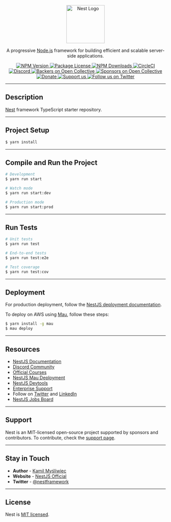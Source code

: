 <p align="center">
  <a href="http://nestjs.com/" target="blank">
    <img src="https://nestjs.com/img/logo-small.svg" width="120" alt="Nest Logo" />
  </a>
</p>

<p align="center">A progressive <a href="http://nodejs.org" target="_blank">Node.js</a> framework for building efficient and scalable server-side applications.</p>

<p align="center">
  <a href="https://www.npmjs.com/~nestjscore" target="_blank">
    <img src="https://img.shields.io/npm/v/@nestjs/core.svg" alt="NPM Version" />
  </a>
  <a href="https://www.npmjs.com/~nestjscore" target="_blank">
    <img src="https://img.shields.io/npm/l/@nestjs/core.svg" alt="Package License" />
  </a>
  <a href="https://www.npmjs.com/~nestjscore" target="_blank">
    <img src="https://img.shields.io/npm/dm/@nestjs/common.svg" alt="NPM Downloads" />
  </a>
  <a href="https://circleci.com/gh/nestjs/nest" target="_blank">
    <img src="https://img.shields.io/circleci/build/github/nestjs/nest/master" alt="CircleCI" />
  </a>
  <a href="https://discord.gg/G7Qnnhy" target="_blank">
    <img src="https://img.shields.io/badge/discord-online-brightgreen.svg" alt="Discord"/>
  </a>
  <a href="https://opencollective.com/nest#backer" target="_blank">
    <img src="https://opencollective.com/nest/backers/badge.svg" alt="Backers on Open Collective" />
  </a>
  <a href="https://opencollective.com/nest#sponsor" target="_blank">
    <img src="https://opencollective.com/nest/sponsors/badge.svg" alt="Sponsors on Open Collective" />
  </a>
  <a href="https://paypal.me/kamilmysliwiec" target="_blank">
    <img src="https://img.shields.io/badge/Donate-PayPal-ff3f59.svg" alt="Donate"/>
  </a>
  <a href="https://opencollective.com/nest#sponsor" target="_blank">
    <img src="https://img.shields.io/badge/Support%20us-Open%20Collective-41B883.svg" alt="Support us"/>
  </a>
  <a href="https://twitter.com/nestframework" target="_blank">
    <img src="https://img.shields.io/twitter/follow/nestframework.svg?style=social&label=Follow" alt="Follow us on Twitter"/>
  </a>
</p>

---

## Description

[Nest](https://github.com/nestjs/nest) framework TypeScript starter repository.

---

## Project Setup

```bash
$ yarn install
```

---

## Compile and Run the Project

```bash
# Development
$ yarn run start

# Watch mode
$ yarn run start:dev

# Production mode
$ yarn run start:prod
```

---

## Run Tests

```bash
# Unit tests
$ yarn run test

# End-to-end tests
$ yarn run test:e2e

# Test coverage
$ yarn run test:cov
```

---

## Deployment

For production deployment, follow the [NestJS deployment documentation](https://docs.nestjs.com/deployment).

To deploy on AWS using [Mau](https://mau.nestjs.com), follow these steps:

```bash
$ yarn install -g mau
$ mau deploy
```

---

## Resources

- [NestJS Documentation](https://docs.nestjs.com)
- [Discord Community](https://discord.gg/G7Qnnhy)
- [Official Courses](https://courses.nestjs.com/)
- [NestJS Mau Deployment](https://mau.nestjs.com)
- [NestJS Devtools](https://devtools.nestjs.com)
- [Enterprise Support](https://enterprise.nestjs.com)
- Follow on [Twitter](https://x.com/nestframework) and [LinkedIn](https://linkedin.com/company/nestjs)
- [NestJS Jobs Board](https://jobs.nestjs.com)

---

## Support

Nest is an MIT-licensed open-source project supported by sponsors and contributors. To contribute, check the [support page](https://docs.nestjs.com/support).

---

## Stay in Touch

- **Author** - [Kamil Myśliwiec](https://twitter.com/kammysliwiec)
- **Website** - [NestJS Official](https://nestjs.com/)
- **Twitter** - [@nestframework](https://twitter.com/nestframework)

---

## License

Nest is [MIT licensed](https://github.com/nestjs/nest/blob/master/LICENSE).


